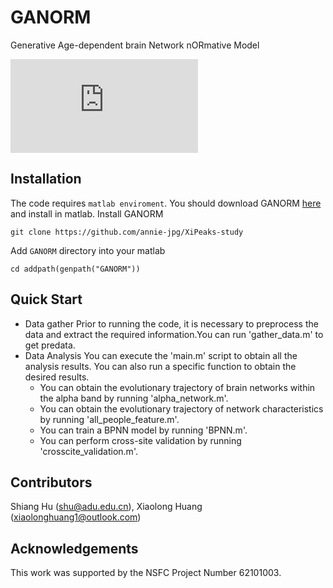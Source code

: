# GANORM
Generative Age-dependent brain Network nORmative Model 

![image](https://github.com//xiaolonghuang09/GANORM/Figure/fig1.pdf)

## Installation
The code requires `matlab enviroment`. You should download GANORM [here](https:) and install in matlab.
Install GANORM
```
git clone https://github.com/annie-jpg/XiPeaks-study
```

Add `GANORM` directory into your matlab 
```
cd addpath(genpath("GANORM"))
```

## Quick Start
* Data gather
  Prior to running the code, it is necessary to preprocess the data and extract the required information.You can run 'gather_data.m' to get predata.
* Data Analysis
  You can execute the 'main.m' script to obtain all the analysis results.
  You can also run a specific function to obtain the desired results.
  * You can obtain the evolutionary trajectory of brain networks within the alpha band by running 'alpha_network.m'.
  * You can obtain the evolutionary trajectory of network characteristics by running 'all_people_feature.m'.
  * You can train a BPNN model by running 'BPNN.m'.
  * You can perform cross-site validation by running 'crosscite_validation.m'.


## Contributors
Shiang Hu (shu@adu.edu.cn), Xiaolong Huang (xiaolonghuang1@outlook.com)


## Acknowledgements
This work was supported by the NSFC Project Number 62101003. 
